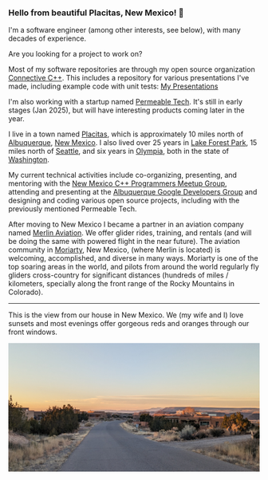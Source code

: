 ### Hello from beautiful Placitas, New Mexico! 👋

I'm a software engineer (among other interests, see below), with many decades of experience.

Are you looking for a project to work on?

Most of my software repositories are through my open source organization [Connective C++](https://github.com/connectivecpp/). This includes a repository for various presentations I've made, including example code with unit tests: [My Presentations](https://github.com/connectivecpp/presentations/)

I'm also working with a startup named [Permeable Tech](https://github.com/permeabletech). It's still in early stages (Jan 2025), but will have interesting products coming later in the year.

I live in a town named [Placitas](https://www.newmexicomagazine.org/blog/post/best-things-to-do-in-placitas-new-mexico/), which is approximately 10 miles north of [Albuquerque](https://www.visitalbuquerque.org/), [New Mexico](https://www.newmexico.org/). I also lived over 25 years in [Lake Forest Park](https://www.cityoflfp.gov/210/History-of-Lake-Forest-Park/), 15 miles north of [Seattle](https://visitseattle.org/), and six years in [Olympia](https://stateofwatourism.com/olympia-city-guide/), both in the state of [Washington](https://stateofwatourism.com/).

My current technical activities include co-organizing, presenting, and mentoring with the [New Mexico C++ Programmers Meetup Group](https://www.meetup.com/new-mexico-cpp-programmers/), attending and presenting at the [Albuquerque Google Developers Group](https://gdg.community.dev/gdg-albuquerque/) and designing and coding various open source projects, including with the previously mentioned Permeable Tech.

After moving to New Mexico I became a partner in an aviation company named [Merlin Aviation](https://merlinaviation.net). We offer glider rides, training, and rentals (and will be doing the same with powered flight in the near future). The aviation community in [Moriarty](https://www.moriartynm.gov/city-venues/moriarty-airport), New Mexico, (where Merlin is located) is welcoming, accomplished, and diverse in many ways. Moriarty is one of the top soaring areas in the world, and pilots from around the world regularly fly gliders cross-country for significant distances (hundreds of miles / kilometers, specially along the front range of the Rocky Mountains in Colorado).

---

This is the view from our house in New Mexico. We (my wife and I) love sunsets and most evenings offer gorgeous reds and oranges through our front windows.

![On my daily walk through the neighborhood](./pics/neighborhood_view.jpg)

<!--
**cliffg-softwarelibre/cliffg-softwarelibre** is a ✨ _special_ ✨ repository because its `README.md` (this file) appears on your GitHub profile.

Here are some ideas to get you started:

- 🔭 I’m currently working on ...
- 🌱 I’m currently learning ...
- 👯 I’m looking to collaborate on ...
- 🤔 I’m looking for help with ...
- 💬 Ask me about ...
- 📫 How to reach me: ...
- 😄 Pronouns: ...
- ⚡ Fun fact: ...
-->
